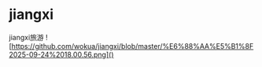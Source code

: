 # jiangxi
jiangxi旅游
![https://github.com/wokua/jiangxi/blob/master/%E6%88%AA%E5%B1%8F2025-09-24%2018.00.56.png]()
